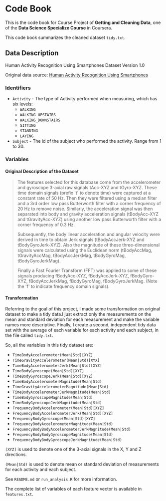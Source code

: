

# Code Book

This is the code book for Course Project of **Getting and Cleaning Data**, one of the **Data Science Specialize Course** in Coursera.

This code book summarizes the cleaned dataset `tidy.txt`.

## Data Description

Human Activity Recognition Using Smartphones Dataset
Version 1.0

Original data source: [Human Activity Recognition Using Smartphones](http://archive.ics.uci.edu/ml/datasets/Human+Activity+Recognition+Using+Smartphones)

### Identifiers

- `Activity` - The type of Activity performed when measuring, which has six levels: 
  - `WALKING`
  - `WALKING_UPSTAIRS`
  - `WALKING_DOWNSTAIRS`
  - `SITTING`
  - `STANDING`
  - `LAYING`
- `Subject` - The id of the subject who performed the activity. Range from 1 to 30.

### Variables

#### Original Description of the Dataset

> The features selected for this database come from the accelerometer and gyroscope 3-axial raw signals tAcc-XYZ and tGyro-XYZ. These time domain signals (prefix 't' to denote time) were captured at a constant rate of 50 Hz. Then they were filtered using a median filter and a 3rd order low pass Butterworth filter with a corner frequency of 20 Hz to remove noise. Similarly, the acceleration signal was then separated into body and gravity acceleration signals (tBodyAcc-XYZ and tGravityAcc-XYZ) using another low pass Butterworth filter with a corner frequency of 0.3 Hz. 
>
> Subsequently, the body linear acceleration and angular velocity were derived in time to obtain Jerk signals (tBodyAccJerk-XYZ and tBodyGyroJerk-XYZ). Also the magnitude of these three-dimensional signals were calculated using the Euclidean norm (tBodyAccMag, tGravityAccMag, tBodyAccJerkMag, tBodyGyroMag, tBodyGyroJerkMag). 
>
> Finally a Fast Fourier Transform (FFT) was applied to some of these signals producing fBodyAcc-XYZ, fBodyAccJerk-XYZ, fBodyGyro-XYZ, fBodyAccJerkMag, fBodyGyroMag, fBodyGyroJerkMag. (Note the 'f' to indicate frequency domain signals). 

#### Transformation

Referring to the goal of this project, I made some transformation on original dataset to make a tidy data.I just extract only the measurements on the mean and standard deviation for each measurement and make the variable names more descriptive. Finally, I create a second, independent tidy data set with the average of each variable for each activity and each subject, in the file called `tidy.txt`.

So, all the variables in this tidy dataset are:

- `TimeBodyAccelerometer(Mean|Std)[XYZ]`
- `TimeGravityAccelerometer(Mean|Std)[XYX]`
- `TimeBodyAccelerometerJerk(Mean|Std)[XYZ]`
- `TimeBodyGyroscope(Mean|Std)[XYZ]`
- `TimeBodyGyroscopeJerk(Mean|Std)[XYZ]`
- `TimeBodyAccelerometerMagnitude(Mean|Std)`
- `TimeGravityAccelerometerMagnitude(Mean|Std)`
- `TimeBodyAccelerometerJerkMagnitude(Mean|Std)`
- `TimeBodyGyroscopeMagnitude(Mean|Std)`
- `TimeBodyGyroscopeJerkMagnitude(Mean|Std)`
- `FrequencyBodyAccelerometer(Mean|Std)[XYZ]`
- `FrequencyBodyAccelerometerJerk(Mean|Std)[XYZ]`
- `FrequencyBodyGyroscope(Mean|Std)[XYZ]`
- `FrequencyBodyAccelerometerMagnitude(Mean|Std)`
- `FrequencyBodyBodyAccelerometerJerkMagnitude(Mean|Std)`
- `FrequencyBodyBodyGyroscopeMagnitude(Mean|Std)`
- `FrequencyBodyBodyGyroscopeJerkMagnitude(Mean|Std)`

`[XYZ]` is used to denote one of the 3-axial signals in the X, Y and Z directions.

`(Mean|Std)` is used to denote mean or standard deviation of measurements for each activity and each subject.

See `README.md` or `run_analysis.R` for more information.

The complete list of variables of each feature vector is available in `features.txt`.